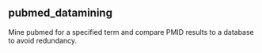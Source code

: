 ## pubmed_datamining

Mine pubmed for a specified term and compare PMID results to a database to avoid redundancy.
